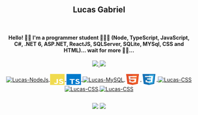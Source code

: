 <h2 align="center">Lucas Gabriel</h2>
<br>
 <h4 align="center"> Hello! 👋🏻 I'm a programmer student 👨🏻‍💻 (Node, TypeScript, JavaScript, C#, .NET 6, ASP.NET, ReactJS, SQLServer, SQLite, MYSql, CSS and HTML)... wait for more 🤚🏻...</h4>

<div align="center">
  <a href="https://github.com/Lucas-Gabriel-dev">
  <img height="180em" src="https://github-readme-stats.vercel.app/api?username=Lucas-Gabriel-dev&show_icons=true&theme=dracula&include_all_commits=true&count_private=true&title_color=dark"/>
  <img height="180em" src="https://github-readme-stats.vercel.app/api/top-langs/?username=Lucas-Gabriel-dev&layout=compact&langs_count=7&theme=dracula&title_color=dark"/>
</div>

<div align="center"><br>
  <img align="center" alt="Lucas-NodeJs" height="30" width="40" src="https://cdn.jsdelivr.net/gh/devicons/devicon/icons/nodejs/nodejs-original.svg">
  <img align="center" alt="Lucas-Js" height="30" width="40" src="https://raw.githubusercontent.com/devicons/devicon/master/icons/javascript/javascript-plain.svg">
  <img align="center" alt="Lucas-Ts" height="30" width="40" src="https://raw.githubusercontent.com/devicons/devicon/master/icons/typescript/typescript-plain.svg">
  <img align="center" alt="Lucas-MySQL" height="30" width="40" src="https://cdn.jsdelivr.net/gh/devicons/devicon/icons/mysql/mysql-original.svg">
  <img align="center" alt="Lucas-HTML" height="30" width="40" src="https://raw.githubusercontent.com/devicons/devicon/master/icons/html5/html5-original.svg">
  <img align="center" alt="Lucas-CSS" height="30" width="40" src="https://raw.githubusercontent.com/devicons/devicon/master/icons/css3/css3-original.svg">
  <img align="center" alt="Lucas-CSS" height="30" width="40" src="https://cdn.jsdelivr.net/gh/devicons/devicon/icons/csharp/csharp-original.svg" />  
  <img align="center" alt="Lucas-CSS" height="30" width="40" src="https://cdn.jsdelivr.net/gh/devicons/devicon/icons/dotnetcore/dotnetcore-original.svg" />                 <img align="center" alt="Lucas-CSS" height="30" width="40" src="https://cdn.jsdelivr.net/gh/devicons/devicon/icons/microsoftsqlserver/microsoftsqlserver-plain.svg" />
</div>

 ##
 
 <div align="center"> 
  <a href="https://www.linkedin.com/in/lucas-gabriel-silva-/" target="_blank"><img src="https://img.shields.io/badge/-LinkedIn-%230077B5?style=for-the-badge&logo=linkedin&logoColor=white" target="_blank"></a> 
   <a href="mailto:lucas.silva_9090@hotmail.com" target="_blank"><img src="https://img.shields.io/badge/Microsoft_Outlook-0078D4?style=for-the-badge&logo=microsoft-outlook&logoColor=white" target="_blank"></a> 
 
</div>
